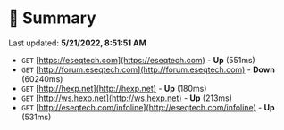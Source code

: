 # 📖 Summary
Last updated: **5/21/2022, 8:51:51 AM**

- `GET` [https://eseqtech.com](https://eseqtech.com) - **Up** (551ms)
- `GET` [http://forum.eseqtech.com](http://forum.eseqtech.com) - **Down** (60240ms)
- `GET` [http://hexp.net](http://hexp.net) - **Up** (180ms)
- `GET` [http://ws.hexp.net](http://ws.hexp.net) - **Up** (213ms)
- `GET` [http://eseqtech.com/infoline](http://eseqtech.com/infoline) - **Up** (531ms)
